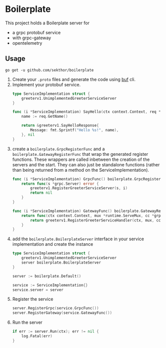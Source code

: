 # Boilerplate

This project holds a Boilerplate server for 

- a grpc protobuf service
- with grpc-gateway
- opentelemetry

## Usage

```
go get -u github.com/sekthor/boilerplate
```

1. Create your `.proto` files and generate the code using [buf]() cli.
1. Implement your protobuf service.
    ```go
    type ServiceImplementation struct {
        greeterv1.UnimplementedGreeterServiceServer
    }

    func (i *ServiceImplementation) SayHello(ctx context.Context, req *greeterv1.SayHelloRequest) (*greeterv1.SayHelloResponse, error) {
        name := req.GetName()

        return &greeterv1.SayHelloResponse{
            Message: fmt.Sprintf("Hello %s!", name),
        }, nil
    }
    ```
1. create a `boilerplate.GrpcRegisterFunc` and a `boilerplate.GatewayRegisterFunc` that wrap the generated register functions. These wrappers are called inbetween the creation of the servers and the start. They can also just be standalone functions (rather than being returned from a method on the ServiceImplementation).
    ```go
    func (i *ServiceImplementation) GrpcFunc() boilerplate.GrpcRegisterFunc {
        return func(s *grpc.Server) error {
            greeterv1.RegisterGreeterServiceServer(s, i)
            return nil
        }
    }

    func (i *ServiceImplementation) GatewayFunc() boilerplate.GatewayRegisterFunc {
        return func(ctx context.Context, mux *runtime.ServeMux, cc *grpc.ClientConn) error {
            return greeterv1.RegisterGreeterServiceHandler(ctx, mux, cc)
        }
    }
    ```
1. add the `boilerplate.BoilerplateServer` interface in your service implementation and create the instance
    ```go
    type ServiceImplementation struct {
        greeterv1.UnimplementedGreeterServiceServer
        server boilerplate.BoilerplateServer
    }
    ```
    ```go
    server := boilerplate.Default()

    service := ServiceImplementation{}
    service.server = server
    ```
1. Register the service
    ```go
    server.RegisterGrpc(service.GrpcFunc())
    server.RegisterGateway(service.GatewayFunc())
    ```
1. Run the server
    ```go
    if err := server.Run(ctx); err != nil {
        log.Fatal(err)
    }
    ```
    
